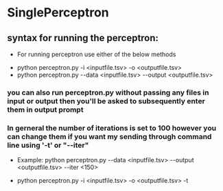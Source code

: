 # SinglePerceptron
## syntax for running the perceptron:
* For running perceptron use either of the below methods
- python perceptron.py -i <inputfile.tsv> -o <outputfile.tsv>
- python perceptron.py --data <inputfile.tsv> --output <outputfile.tsv>

### you can also run perceptron.py without passing any files in input or output then you'll be asked to subsequently enter them in output prompt

### In gerneral the number of iterations is set to 100 however you can change them if you want my sending through command line using '-t' or "--iter"
* Example:
python perceptron.py --data <inputfile.tsv> --output <outputfile.tsv> --iter <150>
 
* python perceptron.py -i <inputfile.tsv> -o <outputfile.tsv> -t <iterations>
